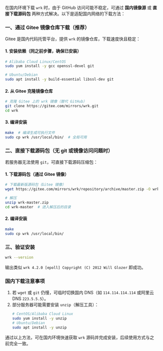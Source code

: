 在国内环境下载 `wrk` 时，由于 GitHub 访问可能不稳定，可通过 **国内镜像源** 或 **直接下载源码包** 两种方式解决。以下是适配国内网络的下载方法：

### 一、通过 Gitee 镜像仓库下载（推荐）
Gitee 是国内代码托管平台，提供 `wrk` 的镜像仓库，下载速度快且稳定：

#### 1. 安装依赖（同之前步骤，确保已安装）
```bash
# Alibaba Cloud Linux/CentOS
sudo yum install -y gcc openssl-devel git

# Ubuntu/Debian
sudo apt install -y build-essential libssl-dev git
```

#### 2. 从 Gitee 克隆镜像仓库
```bash
# 克隆 Gitee 上的 wrk 镜像（替代 GitHub）
git clone https://gitee.com/mirrors/wrk.git
cd wrk
```

#### 3. 编译安装
```bash
make  # 编译生成可执行文件
sudo cp wrk /usr/local/bin/  # 全局可用
```


### 二、直接下载源码包（无 git 或镜像访问问题时）
若服务器无法使用 `git`，可直接下载源码压缩包：

#### 1. 下载源码包（通过 Gitee 镜像）
```bash
# 下载最新版源码包（Gitee 镜像）
wget https://gitee.com/mirrors/wrk/repository/archive/master.zip -O wrk-master.zip

# 解压
unzip wrk-master.zip
cd wrk-master  # 进入解压后的目录
```

#### 2. 编译安装
```bash
make
sudo cp wrk /usr/local/bin/
```


### 三、验证安装
```bash
wrk --version
```
输出类似 `wrk 4.2.0 [epoll] Copyright (C) 2012 Will Glozer` 即成功。


### 国内下载注意事项
1. 若 `wget` 或 `git` 仍慢，可临时切换国内 DNS（如 `114.114.114.114` 或阿里云 DNS `223.5.5.5`）。
2. 部分服务器可能需要安装 `unzip`（解压工具）：
   ```bash
   # CentOS/Alibaba Cloud Linux
   sudo yum install -y unzip
   # Ubuntu/Debian
   sudo apt install -y unzip
   ```

通过以上方法，可在国内环境快速获取 `wrk` 源码并完成安装，后续使用方式与之前完全一致。
